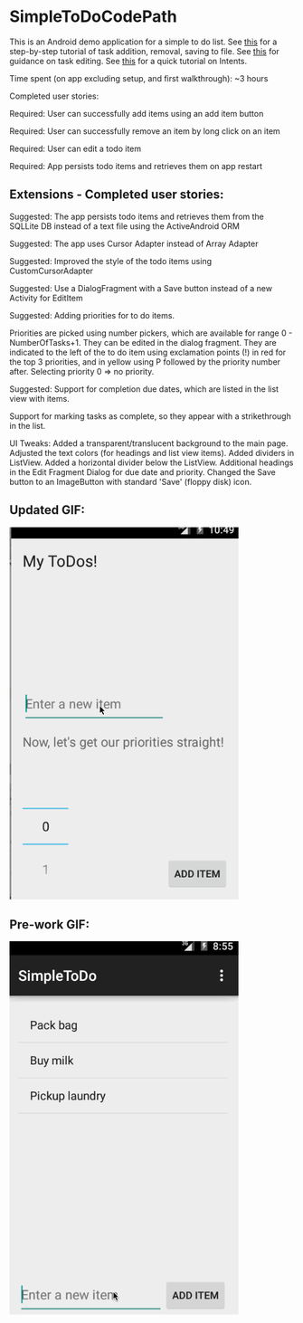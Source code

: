 SimpleToDoCodePath
==================

This is an Android demo application for a simple to do list. 
See <a href="https://docs.google.com/presentation/d/15JnmfmFa0hJOEkBhG_TeymChLzDzpOTJvBlOj29A9fY/edit#slide=id.gf45d6347_3_0">this</a> for a step-by-step tutorial of task addition, removal, saving to file. 
See <a href="http://courses.codepath.com/snippets/intro_to_android/prework">this</a> for guidance on task editing. 
See <a href="http://guides.codepath.com/android/Using-Intents-to-Create-Flows">this</a> for a quick tutorial on Intents. 

Time spent (on app excluding setup, and first walkthrough): ~3 hours 

Completed user stories:

Required: User can successfully add items using an add item button

Required: User can successfully remove an item by long click on an item

Required: User can edit a todo item

Required: App persists todo items and retrieves them on app restart

Extensions - Completed user stories:
-----------------------------------

Suggested: The app persists todo items and retrieves them from the SQLLite DB instead of a text file using the ActiveAndroid ORM

Suggested: The app uses Cursor Adapter instead of Array Adapter

Suggested: Improved the style of the todo items using CustomCursorAdapter

Suggested: Use a DialogFragment with a Save button instead of a new Activity for EditItem 

Suggested: Adding priorities for to do items. 

Priorities are picked using number pickers, which are available for range 0 - NumberOfTasks+1. They can be edited in the dialog fragment. They are indicated to the left of the to do item using exclamation points (!) in red for the top 3 priorities, and in yellow using P followed by the priority number after. Selecting priority 0 => no priority. 

Suggested: Support for completion due dates, which are listed in the list view with items. 

Support for marking tasks as complete, so they appear with a strikethrough in the list.

UI Tweaks: Added a transparent/translucent background to the main page. 
Adjusted the text colors (for headings and list view items). 
Added dividers in ListView.
Added a horizontal divider below the ListView.
Additional headings in the Edit Fragment Dialog for due date and priority. 
Changed the Save button to an ImageButton with standard 'Save' (floppy disk) icon. 


Updated GIF:
------------
![alt tag](https://github.com/vlaljani/SimpleToDoCodePath/blob/master/SimpleToDoWExtensions.gif)

Pre-work GIF:
-------------
![alt tag](https://github.com/vlaljani/SimpleToDo/blob/master/SimpleToDo.gif)
